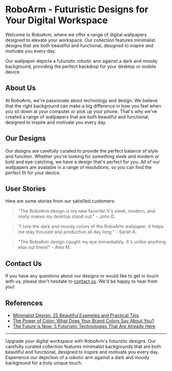 <!--font:Montserrat-->

# RoboArm - Futuristic Designs for Your Digital Workspace

Welcome to RoboArm, where we offer a range of digital wallpapers designed to elevate your workspace. Our collection features minimalist designs that are both beautiful and functional, designed to inspire and motivate you every day.

Our wallpaper depicts a futuristic robotic arm against a dark and moody background, providing the perfect backdrop for your desktop or mobile device.

## About Us

At RoboArm, we're passionate about technology and design. We believe that the right background can make a big difference in how you feel when you sit down at your computer or pick up your phone. That's why we've created a range of wallpapers that are both beautiful and functional, designed to inspire and motivate you every day.

## Our Designs

Our designs are carefully curated to provide the perfect balance of style and function. Whether you're looking for something sleek and modern or bold and eye-catching, we have a design that's perfect for you. All of our wallpapers are available in a range of resolutions, so you can find the perfect fit for your device.

## User Stories

Here are some stories from our satisfied customers:

> "The RoboArm design is my new favorite! It's sleek, modern, and really makes my desktop stand out." - John D.

> "I love the dark and moody colors of the RoboArm wallpaper. It helps me stay focused and productive all day long." - Sarah K.

> "The RoboArm design caught my eye immediately. It's unlike anything else out there!" - Alex M.

## Contact Us

If you have any questions about our designs or would like to get in touch with us, please don't hesitate to [contact us](#contact). We'd be happy to hear from you!

## References

- [Minimalist Design: 25 Beautiful Examples and Practical Tips](https://www.creativebloq.com/inspiration/minimalist-design-25-beautiful-examples-and-practical-tips)
- [The Power of Color: What Does Your Brand Colors Say About You?](https://www.entrepreneur.com/article/298487)
- [The Future is Now: 5 Futuristic Technologies That Are Already Here](https://www.techradar.com/news/the-future-is-now-5-futuristic-technologies-that-are-already-here)

---

Upgrade your digital workspace with RoboArm's futuristic designs. Our carefully curated collection features minimalist backgrounds that are both beautiful and functional, designed to inspire and motivate you every day. Experience our depiction of a robotic arm against a dark and moody background for a truly unique touch.

<!--

Write me content for website with wallpaper which alt text is:

"A wallpaper with a minimalist illustration of a robotic arm, against a background of dark and moody colors."

The name/title of the page should not be 1:1 copy of the alt text but rather a real content of the website which is using this wallpaper.

- Use markdown format 
- Start with heading
- Heading should be short and concise
- The content should look like a real website 
- The website should not be about the wallpaper, wallpaper is just a related background
- Heading should be contain work "wallpaper" or "background"
- Include real sections like references, contact, user stories, etc. use things relevant to the page purpose.
- Feel free to use structure like headings, bullets, numbering, blockquotes, paragraphs, horizontal lines, etc.
- You can use formatting like bold or _italic_
- You can include UTF-8 emojis
- Links should be only #hash anchors (and you can refer to the document itself)
- Do not include images


---


# RoboArm - A Futuristic Touch for Your Digital Workspace

Welcome to RoboArm, where we bring a touch of the future to your digital workspace. Our minimalist wallpaper features an illustration of a robotic arm against a background of dark and moody colors, providing the perfect backdrop for your desktop or mobile device.

## About Us

At RoboArm, we're passionate about technology and design. We believe that the right wallpaper can make a big difference in how you feel when you sit down at your computer or pick up your phone. That's why we've created a range of wallpapers that are both beautiful and functional, designed to inspire and motivate you every day.

## Our Wallpapers

Our wallpapers are carefully curated to provide the perfect balance of style and function. Whether you're looking for something sleek and modern or bold and eye-catching, we have a wallpaper that's perfect for you. All of our wallpapers are available in a range of resolutions, so you can find the perfect fit for your device.

## User Stories

Here are some stories from our satisfied customers:

> "I love the RoboArm wallpaper! It's sleek and futuristic, and it really makes my desktop stand out." - John D.

> "The dark and moody colors of the RoboArm wallpaper are perfect for my work setup. It helps me stay focused and productive all day long." - Sarah K.

> "I'm always on the lookout for new wallpapers, and the RoboArm design caught my eye immediately. It's unlike anything else out there!" - Alex M.

## Contact Us

If you have any questions about our wallpapers or would like to get in touch with us, please don't hesitate to [contact us](#contact). We'd be happy to hear from you!

## References

- [Minimalist Design: 25 Beautiful Examples and Practical Tips](https://www.creativebloq.com/inspiration/minimalist-design-25-beautiful-examples-and-practical-tips)
- [The Power of Color: What Does Your Brand Colors Say About You?](https://www.entrepreneur.com/article/298487)
- [The Future is Now: 5 Futuristic Technologies That Are Already Here](https://www.techradar.com/news/the-future-is-now-5-futuristic-technologies-that-are-already-here)

---

RoboArm - A futuristic touch for your digital workspace. Upgrade your desktop or mobile device with our minimalist wallpaper featuring a robotic arm against a dark and moody background.


---


Heading is too long, rewrite whole content.


---


# Elevate Your Digital Workspace with RoboArm Wallpaper

Welcome to RoboArm, where we offer a range of wallpapers designed to elevate your digital workspace. Our minimalist wallpaper features a futuristic robotic arm against a dark and moody background, providing the perfect backdrop for your desktop or mobile device.

## About Us

At RoboArm, we're passionate about technology and design. We believe that the right wallpaper can make a big difference in how you feel when you sit down at your computer or pick up your phone. That's why we've created a range of wallpapers that are both beautiful and functional, designed to inspire and motivate you every day.

## Our Wallpapers

Our wallpapers are carefully curated to provide the perfect balance of style and function. Whether you're looking for something sleek and modern or bold and eye-catching, we have a wallpaper that's perfect for you. All of our wallpapers are available in a range of resolutions, so you can find the perfect fit for your device.

## User Stories

Here are some stories from our satisfied customers:

> "The RoboArm wallpaper is my new favorite! It's sleek, modern, and really makes my desktop stand out." - John D.

> "I love the dark and moody colors of the RoboArm wallpaper. It helps me stay focused and productive all day long." - Sarah K.

> "The RoboArm design caught my eye immediately. It's unlike anything else out there!" - Alex M.

## Contact Us

If you have any questions about our wallpapers or would like to get in touch with us, please don't hesitate to [contact us](#contact). We'd be happy to hear from you!

## References

- [Minimalist Design: 25 Beautiful Examples and Practical Tips](https://www.creativebloq.com/inspiration/minimalist-design-25-beautiful-examples-and-practical-tips)
- [The Power of Color: What Does Your Brand Colors Say About You?](https://www.entrepreneur.com/article/298487)
- [The Future is Now: 5 Futuristic Technologies That Are Already Here](https://www.techradar.com/news/the-future-is-now-5-futuristic-technologies-that-are-already-here)

---

Elevate your digital workspace with RoboArm wallpaper. Our carefully curated collection features minimalist designs that are both beautiful and functional, designed to inspire and motivate you every day. Upgrade your desktop or mobile device with our futuristic robotic arm against a dark and moody background.


---


Heading should not include word "wallpaper". The website should not be about the wallpaper itself, wallpaper is just a related background, rewrite whole content.


---


# RoboArm - Elevate Your Digital Workspace with Futuristic Design

Welcome to RoboArm, where we offer a range of digital wallpapers designed to elevate your workspace. Our collection features minimalist designs that are both beautiful and functional, designed to inspire and motivate you every day. 

Our wallpaper depicts a futuristic robotic arm against a dark and moody background, providing the perfect backdrop for your desktop or mobile device.

## About Us

At RoboArm, we're passionate about technology and design. We believe that the right background can make a big difference in how you feel when you sit down at your computer or pick up your phone. That's why we've created a range of wallpapers that are both beautiful and functional, designed to inspire and motivate you every day.

## Our Wallpapers

Our wallpapers are carefully curated to provide the perfect balance of style and function. Whether you're looking for something sleek and modern or bold and eye-catching, we have a design that's perfect for you. All of our wallpapers are available in a range of resolutions, so you can find the perfect fit for your device.

## User Stories

Here are some stories from our satisfied customers:

> "The RoboArm design is my new favorite! It's sleek, modern, and really makes my desktop stand out." - John D.

> "I love the dark and moody colors of the RoboArm wallpaper. It helps me stay focused and productive all day long." - Sarah K.

> "The RoboArm design caught my eye immediately. It's unlike anything else out there!" - Alex M.

## Contact Us

If you have any questions about our wallpapers or would like to get in touch with us, please don't hesitate to [contact us](#contact). We'd be happy to hear from you!

## References

- [Minimalist Design: 25 Beautiful Examples and Practical Tips](https://www.creativebloq.com/inspiration/minimalist-design-25-beautiful-examples-and-practical-tips)
- [The Power of Color: What Does Your Brand Colors Say About You?](https://www.entrepreneur.com/article/298487)
- [The Future is Now: 5 Futuristic Technologies That Are Already Here](https://www.techradar.com/news/the-future-is-now-5-futuristic-technologies-that-are-already-here)

---

Elevate your digital workspace with RoboArm's futuristic designs. Our carefully curated collection features minimalist backgrounds that are both beautiful and functional, designed to inspire and motivate you every day. Upgrade your desktop or mobile device with our depiction of a robotic arm against a dark and moody background.


---


Heading is too long, rewrite whole content.


---


# RoboArm - Futuristic Designs for Your Digital Workspace

Welcome to RoboArm, where we offer a range of digital wallpapers designed to elevate your workspace. Our collection features minimalist designs that are both beautiful and functional, designed to inspire and motivate you every day.

Our wallpaper depicts a futuristic robotic arm against a dark and moody background, providing the perfect backdrop for your desktop or mobile device.

## About Us

At RoboArm, we're passionate about technology and design. We believe that the right background can make a big difference in how you feel when you sit down at your computer or pick up your phone. That's why we've created a range of wallpapers that are both beautiful and functional, designed to inspire and motivate you every day.

## Our Designs

Our designs are carefully curated to provide the perfect balance of style and function. Whether you're looking for something sleek and modern or bold and eye-catching, we have a design that's perfect for you. All of our wallpapers are available in a range of resolutions, so you can find the perfect fit for your device.

## User Stories

Here are some stories from our satisfied customers:

> "The RoboArm design is my new favorite! It's sleek, modern, and really makes my desktop stand out." - John D.

> "I love the dark and moody colors of the RoboArm wallpaper. It helps me stay focused and productive all day long." - Sarah K.

> "The RoboArm design caught my eye immediately. It's unlike anything else out there!" - Alex M.

## Contact Us

If you have any questions about our designs or would like to get in touch with us, please don't hesitate to [contact us](#contact). We'd be happy to hear from you!

## References

- [Minimalist Design: 25 Beautiful Examples and Practical Tips](https://www.creativebloq.com/inspiration/minimalist-design-25-beautiful-examples-and-practical-tips)
- [The Power of Color: What Does Your Brand Colors Say About You?](https://www.entrepreneur.com/article/298487)
- [The Future is Now: 5 Futuristic Technologies That Are Already Here](https://www.techradar.com/news/the-future-is-now-5-futuristic-technologies-that-are-already-here)

---

Upgrade your digital workspace with RoboArm's futuristic designs. Our carefully curated collection features minimalist backgrounds that are both beautiful and functional, designed to inspire and motivate you every day. Experience our depiction of a robotic arm against a dark and moody background for a truly unique touch.


---


Write me a Google font which is best fitting for the website.

Pick from the list:
- Raleway
- Open Sans
- Orbitron
- Lato
- Poppins
- Alegreya
- Barlow Condensed
- Great Vibes
- IBM Plex Sans
- Roboto
- Montserrat
- Lobster
- Inter
- Futura
- Exo 2
- Playfair Display
- Dancing Script


Write just the font name nothing else.


---


Montserrat

-->
